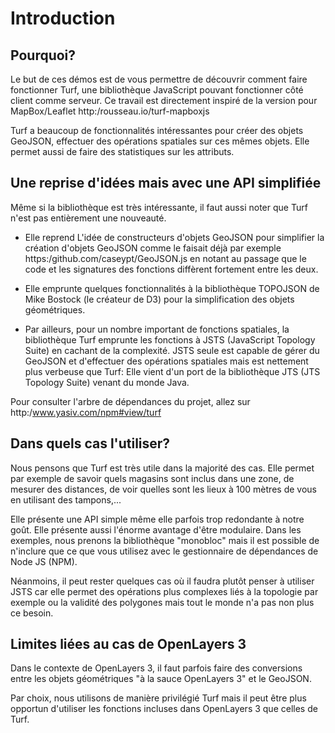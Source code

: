 # Introduction

## Pourquoi?

Le but de ces démos est de vous permettre de découvrir comment faire fonctionner Turf, une bibliothèque JavaScript pouvant fonctionner côté client comme serveur. Ce travail est directement inspiré de la version pour MapBox/Leaflet http:/rousseau.io/turf-mapboxjs

Turf a beaucoup de fonctionnalités intéressantes pour créer des objets GeoJSON, effectuer des opérations spatiales sur ces mêmes objets. Elle permet aussi de faire des statistiques sur les attributs.

## Une reprise d'idées mais avec une API simplifiée

Même si la bibliothèque est très intéressante, il faut aussi noter que Turf n'est pas entièrement une nouveauté.

* Elle reprend L'idée de constructeurs d'objets GeoJSON pour simplifier la création d'objets GeoJSON comme le faisait déjà par exemple https:/github.com/caseypt/GeoJSON.js en notant au passage que le code et les signatures des fonctions diffèrent fortement entre les deux.

* Elle emprunte quelques fonctionnalités à la bibliothèque TOPOJSON de Mike Bostock (le créateur de D3) pour la simplification des objets géométriques.

* Par ailleurs, pour un nombre important de fonctions spatiales, la bibliothèque Turf emprunte les fonctions à JSTS (JavaScript Topology Suite) en cachant de la complexité. JSTS seule est capable de gérer du GeoJSON et d'effectuer des opérations spatiales mais est nettement plus verbeuse que Turf: Elle vient d'un port de la bibliothèque JTS (JTS Topology Suite) venant du monde Java.

Pour consulter l'arbre de dépendances du projet, allez sur http:/www.yasiv.com/npm#view/turf

## Dans quels cas l'utiliser?

Nous pensons que Turf est très utile dans la majorité des cas. Elle permet par exemple de savoir quels magasins sont inclus dans une zone, de mesurer des distances, de voir quelles sont les lieux à 100 mètres de vous en utilisant des tampons,...

Elle présente une API simple même elle parfois trop redondante à notre goût. Elle présente aussi l'énorme avantage d'être modulaire. Dans les exemples, nous prenons la bibliothèque "monobloc" mais il est possible de n'inclure que ce que vous utilisez avec le gestionnaire de dépendances de Node JS (NPM).

Néanmoins, il peut rester quelques cas où il faudra plutôt penser à utiliser JSTS car elle permet des opérations plus complexes liés à la topologie par exemple ou la validité des polygones mais tout le monde n'a pas non plus ce besoin.

## Limites liées au cas de OpenLayers 3

Dans le contexte de OpenLayers 3, il faut parfois faire des conversions entre les objets géométriques "à la sauce OpenLayers 3" et le GeoJSON.

Par choix, nous utilisons de manière privilégié Turf mais il peut être plus opportun d'utiliser les fonctions incluses dans OpenLayers 3 que celles de Turf.